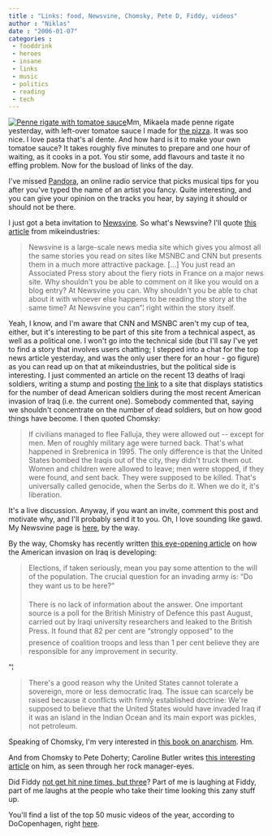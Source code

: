 ```yaml
---
title : "Links: food, Newsvine, Chomsky, Pete D, Fiddy, videos"
author : "Niklas"
date : "2006-01-07"
categories : 
 - fooddrink
 - heroes
 - insane
 - links
 - music
 - politics
 - reading
 - tech
---
```


[![Penne rigate with tomatoe sauce](http://static.flickr.com/40/82969445_149f09b480_m.jpg)](https://niklasblog.com/wp-content/plugins/falbum/wp/album.php?show=recent&photo=82969445)Mm, Mikaela made penne rigate yesterday, with left-over tomatoe sauce I made for [the pizza](https://niklasblog.com/wp-content/plugins/falbum/wp/album.php?show=recent&photo=81713462). It was soo nice. I love pasta that's al dente. And how hard is it to make your own tomatoe sauce? It takes roughly five minutes to prepare and one hour of waiting, as it cooks in a pot. You stir some, add flavours and taste it no effing problem. Now for the busload of links of the day.

I've missed [Pandora](http://pandora.com), an online radio service that picks musical tips for you after you've typed the name of an artist you fancy. Quite interesting, and you can give your opinion on the tracks you hear, by saying it should or should not be there.

I just got a beta invitation to [Newsvine](http://www.newsvine.com). So what's Newsvine? I'll quote [this article](http://www.mikeindustries.com/blog/archive/2005/11/get-ready-for-newsvine) from mikeindustries:

> Newsvine is a large-scale news media site which gives you almost all the same stories you read on sites like MSNBC and CNN but presents them in a much more attractive package. \[...\] You just read an Associated Press story about the fiery riots in France on a major news site. Why shouldn't you be able to comment on it like you would on a blog entry? At Newsvine you can. Why shouldn't you be able to chat about it with whoever else happens to be reading the story at the same time? At Newsvine you can“¦ right within the story itself.

Yeah, I know, and I'm aware that CNN and MSNBC aren't my cup of tea, either, but it's interesting to be part of this site from a technical aspect, as well as a political one. I won't go into the technical side (but I'll say I've yet to find a story that involves users chatting; I stepped into a chat for the top news article yesterday, and was the only user there for an hour - go figure) as you can read up on that at mikeindustries, but the political side is interesting. I just commented an article on the recent 13 deaths of Iraqi soldiers, writing a stump and posting [the link](http://cryptome.org/mil-dead-iqw.htm) to a site that displays statistics for the number of dead American soldiers during the most recent American invasion of Iraq (i.e. the current one). Somebody commented that, saying we shouldn't concentrate on the number of dead soldiers, but on how good things have become. I then quoted Chomsky:

> If civilians managed to flee Falluja, they were allowed out -- except for men. Men of roughly military age were turned back. That's what happened in Srebrenica in 1995. The only difference is that the United States bombed the Iraqis out of the city, they didn't truck them out. Women and children were allowed to leave; men were stopped, if they were found, and sent back. They were supposed to be killed. That's universally called genocide, when the Serbs do it. When we do it, it's liberation.

It's a live discussion. Anyway, if you want an invite, comment this post and motivate why, and I'll probably send it to you. Oh, I love sounding like gawd. My Newsvine page is [here](http://niklas.newsvine.com), by the way.

By the way, Chomsky has recently written [this eye-opening article](http://www.commondreams.org/views06/0106-34.htm) on how the American invasion on Iraq is developing:

> Elections, if taken seriously, mean you pay some attention to the will of the population. The crucial question for an invading army is: “Do they want us to be here?“
> 
> There is no lack of information about the answer. One important source is a poll for the British Ministry of Defence this past August, carried out by Iraqi university researchers and leaked to the British Press. It found that 82 per cent are “strongly opposed“ to the presence of coalition troops and less than 1 per cent believe they are responsible for any improvement in security.

“¦

> There's a good reason why the United States cannot tolerate a sovereign, more or less democratic Iraq. The issue can scarcely be raised because it conflicts with firmly established doctrine: We're supposed to believe that the United States would have invaded Iraq if it was an island in the Indian Ocean and its main export was pickles, not petroleum.

Speaking of Chomsky, I'm very interested in [this book on anarchism](http://www.adlibris.com/se/product.aspx?isbn=1904859208&pid=8). Hm.

And from Chomsky to Pete Doherty; Caroline Butler writes [this interesting article](http://www.guardian.co.uk/arts/features/story/0,11710,1676924,00.html) on him, as seen through her rock manager-eyes.

Did Fiddy [not get hit nine times, but three](http://www.thesmokinggun.com/archive/1008041hiphop6.html)? Part of me is laughing at Fiddy, part of me laughs at the people who take their time looking this zany stuff up.

You'll find a list of the top 50 music videos of the year, according to DoCopenhagen, right [here](http://docopenhagen.blogspot.com/2005/12/top-50-music-videos-of-2005.html).

